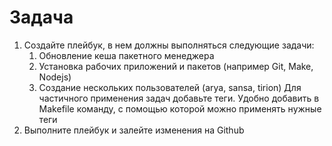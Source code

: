 # Задача

1. Создайте плейбук, в нем должны выполняться следующие задачи:
    1) Обновление кеша пакетного менеджера
    2) Установка рабочих приложений и пакетов (например Git, Make, Nodejs)
    3) Создание нескольких пользователей (arya, sansa, tirion)
Для частичного применения задач добавьте теги. Удобно добавить в Makefile команду, с помощью которой можно применять нужные теги
2. Выполните плейбук и залейте изменения на Github